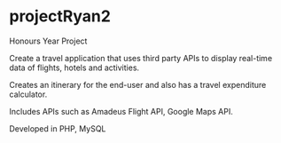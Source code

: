 # projectRyan2
Honours Year Project

Create a travel application that uses third party APIs to display real-time data of flights, hotels and activities.

Creates an itinerary for the end-user and also has a travel expenditure calculator.

Includes APIs such as Amadeus Flight API, Google Maps API.

Developed in PHP, MySQL
